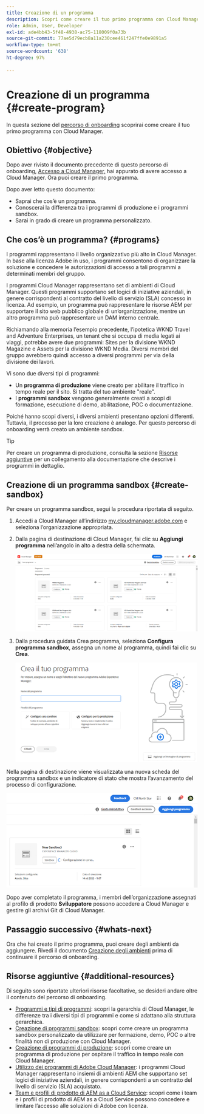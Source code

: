 ```yaml
---
title: Creazione di un programma
description: Scopri come creare il tuo primo programma con Cloud Manager.
role: Admin, User, Developer
exl-id: ade4bb43-5f48-4938-ac75-118009f0a73b
source-git-commit: 77ae5d79ecb8a11a230cee461f247ffe0e9891a5
workflow-type: tm+mt
source-wordcount: '638'
ht-degree: 97%

---
```


# Creazione di un programma {#create-program}

In questa sezione del [percorso di onboarding](overview.md) scoprirai come creare il tuo primo programma con Cloud Manager.

## Obiettivo {#objective}

Dopo aver rivisto il documento precedente di questo percorso di onboarding, [Accesso a Cloud Manager,](cloud-manager.md) hai appurato di avere accesso a Cloud Manager. Ora puoi creare il primo programma.

Dopo aver letto questo documento:

* Saprai che cos’è un programma.
* Conoscerai la differenza tra i programmi di produzione e i programmi sandbox.
* Sarai in grado di creare un programma personalizzato.

## Che cos’è un programma? {#programs}

I programmi rappresentano il livello organizzativo più alto in Cloud Manager. In base alla licenza Adobe in uso, i programmi consentono di organizzare la soluzione e concedere le autorizzazioni di accesso a tali programmi a determinati membri del gruppo.

I programmi Cloud Manager rappresentano set di ambienti di Cloud Manager. Questi programmi supportano set logici di iniziative aziendali, in genere corrispondenti al contratto del livello di servizio (SLA) concesso in licenza. Ad esempio, un programma può rappresentare le risorse AEM per supportare il sito web pubblico globale di un’organizzazione, mentre un altro programma può rappresentare un DAM interno centrale.

Richiamando alla memoria l’esempio precedente, l’ipotetica WKND Travel and Adventure Enterprises, un tenant che si occupa di media legati ai viaggi, potrebbe avere due programmi: Sites per la divisione WKND Magazine e Assets per la divisione WKND Media. Diversi membri del gruppo avrebbero quindi accesso a diversi programmi per via della divisione dei lavori.

Vi sono due diversi tipi di programmi:

* Un **programma di produzione** viene creato per abilitare il traffico in tempo reale per il sito. Si tratta del tuo ambiente &quot;reale&quot;.
* I **programmi sandbox** vengono generalmente creati a scopi di formazione, esecuzione di demo, abilitazione, POC o documentazione.

Poiché hanno scopi diversi, i diversi ambienti presentano opzioni differenti. Tuttavia, il processo per la loro creazione è analogo. Per questo percorso di onboarding verrà creato un ambiente sandbox.

>[!TIP]
>
>Per creare un programma di produzione, consulta la sezione [Risorse aggiuntive](#additional-resources) per un collegamento alla documentazione che descrive i programmi in dettaglio.

## Creazione di un programma sandbox {#create-sandbox}

Per creare un programma sandbox, segui la procedura riportata di seguito.

1. Accedi a Cloud Manager all’indirizzo [my.cloudmanager.adobe.com](https://my.cloudmanager.adobe.com/) e seleziona l’organizzazione appropriata.

1. Dalla pagina di destinazione di Cloud Manager, fai clic su **Aggiungi programma** nell’angolo in alto a destra della schermata.

   ![Pagina di destinazione di Cloud Manager](/help/implementing/cloud-manager/getting-access-to-aem-in-cloud/assets/first_timelogin1.png)

1. Dalla procedura guidata Crea programma, seleziona **Configura programma sandbox**, assegna un nome al programma, quindi fai clic su **Crea**.

   ![Creazione dei tipi di programmi](/help/implementing/cloud-manager/getting-access-to-aem-in-cloud/assets/create-sandbox.png)

Nella pagina di destinazione viene visualizzata una nuova scheda del programma sandbox e un indicatore di stato che mostra l’avanzamento del processo di configurazione.

![Creazione di un programma sandbox dalla pagina Panoramica](/help/implementing/cloud-manager/getting-access-to-aem-in-cloud/assets/program-create-setupdemo2.png)

Dopo aver completato il programma, i membri dell’organizzazione assegnati al profilo di prodotto **Sviluppatore** possono accedere a Cloud Manager e gestire gli archivi Git di Cloud Manager.

## Passaggio successivo {#whats-next}

Ora che hai creato il primo programma, puoi creare degli ambienti da aggiungere. Rivedi il documento [Creazione degli ambienti](create-environments.md) prima di continuare il percorso di onboarding.

## Risorse aggiuntive {#additional-resources}

Di seguito sono riportate ulteriori risorse facoltative, se desideri andare oltre il contenuto del percorso di onboarding.

* [Programmi e tipi di programmi](/help/implementing/cloud-manager/getting-access-to-aem-in-cloud/program-types.md): scopri la gerarchia di Cloud Manager, le differenze tra i diversi tipi di programmi e come si adattano alla struttura gerarchica.
* [Creazione di programmi sandbox](/help/implementing/cloud-manager/getting-access-to-aem-in-cloud/creating-sandbox-programs.md): scopri come creare un programma sandbox personalizzato da utilizzare per formazione, demo, POC o altre finalità non di produzione con Cloud Manager.
* [Creazione di programmi di produzione](/help/implementing/cloud-manager/getting-access-to-aem-in-cloud/creating-production-programs.md): scopri come creare un programma di produzione per ospitare il traffico in tempo reale con Cloud Manager.
* [Utilizzo dei programmi di Adobe Cloud Manager](https://experienceleague.adobe.com/docs/experience-manager-learn/cloud-service/cloud-manager/programs.html?lang=it): i programmi Cloud Manager rappresentano insiemi di ambienti AEM che supportano set logici di iniziative aziendali, in genere corrispondenti a un contratto del livello di servizio (SLA) acquistato.
* [Team e profili di prodotto di AEM as a Cloud Service](/help/onboarding/aem-cs-team-product-profiles.md): scopri come i team e i profili di prodotto di AEM as a Cloud Service possono concedere e limitare l’accesso alle soluzioni di Adobe con licenza.
